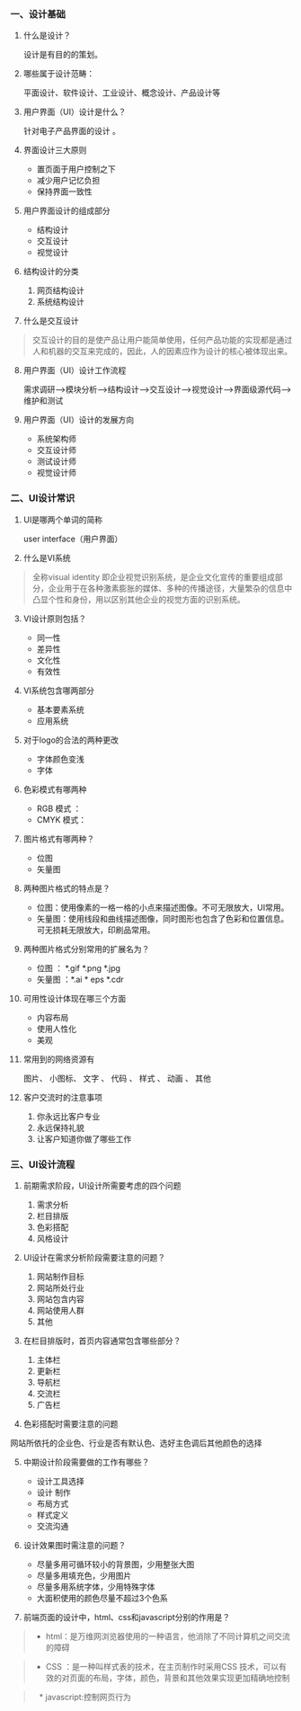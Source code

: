 ### 一、设计基础

1. 什么是设计？

    设计是有目的的策划。
2. 哪些属于设计范畴：

    平面设计、软件设计、工业设计、概念设计、产品设计等

3. 用户界面（UI）设计是什么？

     针对电子产品界面的设计 。
4. 界面设计三大原则  

    * 置页面于用户控制之下
    * 减少用户记忆负担 
    * 保持界面一致性   

5. 用户界面设计的组成部分

    *  结构设计 
    *  交互设计 
    *  视觉设计 
6. 结构设计的分类

    1. 网页结构设计
    2. 系统结构设计
7. 什么是交互设计

>    交互设计的目的是使产品让用户能简单使用，任何产品功能的实现都是通过人和机器的交互来完成的，因此，人的因素应作为设计的核心被体现出来。

8. 用户界面（UI）设计工作流程

    需求调研——>模块分析——>结构设计——>交互设计——>视觉设计——>界面级源代码——>维护和测试

9. 用户界面（UI）设计的发展方向

    * 系统架构师  
    * 交互设计师  
    * 测试设计师  
    * 视觉设计师
### 二、UI设计常识

1. UI是哪两个单词的简称

    user interface（用户界面）
2. 什么是VI系统

>   全称visual identity 即企业视觉识别系统，是企业文化宣传的重要组成部分，企业用于在各种激素膨胀的媒体、多种的传播途径，大量繁杂的信息中凸显个性和身份，用以区别其他企业的视觉方面的识别系统。

3. VI设计原则包括？

    * 同一性 
    * 差异性 
    * 文化性 
    * 有效性

4. VI系统包含哪两部分

    * 基本要素系统
    * 应用系统 
5. 对于logo的合法的两种更改

    *  字体颜色变浅
    *  字体 
6. 色彩模式有哪两种

    * RGB 模式 ：
    * CMYK 模式：
7. 图片格式有哪两种？

    *  位图
    *  矢量图 
8. 两种图片格式的特点是？

    *  位图：使用像素的一格一格的小点来描述图像。不可无限放大，UI常用。
    *  矢量图：使用线段和曲线描述图像，同时图形也包含了色彩和位置信息。可无损耗无限放大，印刷品常用。
    
9. 两种图片格式分别常用的扩展名为？

    *  位图 ： *.gif  *.png  *.jpg
    *  矢量图 ：*.ai * eps *.cdr 
    
10. 可用性设计体现在哪三个方面

    *  内容布局 
    *  使用人性化 
    *  美观 
11. 常用到的网络资源有

     图片、 小图标、  文字 、 代码 、 样式 、 动画 、 其他 
12. 客户交流时的注意事项

    1. 你永远比客户专业
    2. 永远保持礼貌 
    3. 让客户知道你做了哪些工作 

### 三、UI设计流程

1. 前期需求阶段，UI设计所需要考虑的四个问题

    1. 需求分析 
    2. 栏目排版 
    3. 色彩搭配 
    4. 风格设计

2. UI设计在需求分析阶段需要注意的问题？

    1.  网站制作目标 
    2.  网站所处行业  
    3.  网站包含内容 
    4.  网站使用人群  
    5.  其他 
3. 在栏目排版时，首页内容通常包含哪些部分？

    1. 主体栏 
    2. 更新栏 
    3. 导航栏 
    4. 交流栏
    5. 广告栏 
 
4. 色彩搭配时需要注意的问题

网站所依托的企业色、行业是否有默认色、选好主色调后其他颜色的选择
    
5. 中期设计阶段需要做的工作有哪些？

    * 设计工具选择 
    * 设计  制作 
    * 布局方式 
    * 样式定义 
    * 交流沟通 
6. 设计效果图时需注意的问题？

    * 尽量多用可循环较小的背景图，少用整张大图
    * 尽量多用填充色，少用图片
    * 尽量多用系统字体，少用特殊字体
    * 大面积使用的颜色尽量不超过3个色系

7. 前端页面的设计中，html、css和javascript分别的作用是？

>    * html：是万维网浏览器使用的一种语言，他消除了不同计算机之间交流的障碍

>    * CSS ：是一种叫样式表的技术，在主页制作时采用CSS 技术，可以有效的对页面的布局，字体，颜色，背景和其他效果实现更加精确地控制

>    * javascript:控制网页行为
